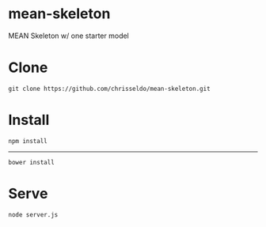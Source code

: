 # mean-skeleton
MEAN Skeleton w/ one starter model

# Clone

`git clone https://github.com/chrisseldo/mean-skeleton.git`

# Install

`npm install`

---------------------------------

`bower install`

# Serve

`node server.js`